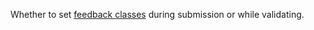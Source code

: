 Whether to set [feedback classes](https://unpoly.com/feedback-classes) during submission or while validating.